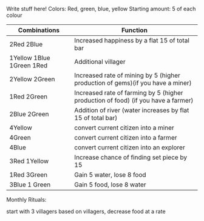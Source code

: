 Write stuff here!
Colors: Red, green, blue, yellow
Starting amount: 5 of each colour

| Combinations  | Function |
| ------------- | -------- |
| 2Red 2Blue | Increased happiness by a flat 15 of total bar |
| 1Yellow  1Blue  1Green  1Red | Additional villager |
| 2Yellow  2Green | Increased rate of mining by 5 (higher production of gems)(if you have a miner) |
| 1Red  2Green | Increased rate of farming by 5 (higher production of food) (if you have a farmer) |
| 2Blue  2Green | Addition of river (water increases by flat 15 of total bar) |
| 4Yellow | convert current citizen into a miner |
| 4Green | convert current citizen into a farmer |
| 4Blue | convert current citizen into an explorer |
| 3Red 1Yellow | Increase chance of finding set piece by 15 |
| 1Red 3Green | Gain 5 water, lose 8 food |
| 3Blue 1 Green | Gain 5 food, lose 8 water |

Monthly Rituals:

 


start with 3 villagers
based on villagers, decrease food at a rate 



